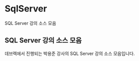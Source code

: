 # SqlServer

SQL Server 강의 소스 모음

## SQL Server 강의 소스 모음

데브렉에서 진행되는 박용준 강사의 SQL Server 강의 소스 모음입니다.

